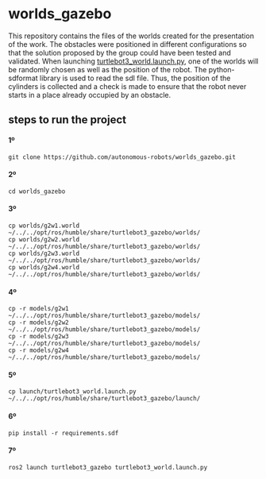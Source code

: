# worlds_gazebo

This repository contains the files of the worlds created for the presentation of the work. The obstacles were positioned in different configurations so that the solution proposed by the group could have been tested and validated. When launching [turtlebot3_world.launch.py](https://github.com/autonomous-robots/worlds_gazebo/blob/main/launch/turtlebot3_world.launch.py), one of the worlds will be randomly chosen as well as the position of the robot. The python-sdformat library is used to read the sdl file. Thus, the position of the cylinders is collected and a check is made to ensure that the robot never starts in a place already occupied by an obstacle.

## steps to run the project

#### 1º

```
git clone https://github.com/autonomous-robots/worlds_gazebo.git

```

#### 2º

```
cd worlds_gazebo

```

#### 3º

```
cp worlds/g2w1.world ~/../../opt/ros/humble/share/turtlebot3_gazebo/worlds/
cp worlds/g2w2.world ~/../../opt/ros/humble/share/turtlebot3_gazebo/worlds/
cp worlds/g2w3.world ~/../../opt/ros/humble/share/turtlebot3_gazebo/worlds/
cp worlds/g2w4.world ~/../../opt/ros/humble/share/turtlebot3_gazebo/worlds/

```

#### 4º

```
cp -r models/g2w1 ~/../../opt/ros/humble/share/turtlebot3_gazebo/models/
cp -r models/g2w2 ~/../../opt/ros/humble/share/turtlebot3_gazebo/models/
cp -r models/g2w3 ~/../../opt/ros/humble/share/turtlebot3_gazebo/models/
cp -r models/g2w4 ~/../../opt/ros/humble/share/turtlebot3_gazebo/models/

```

#### 5º

```
cp launch/turtlebot3_world.launch.py ~/../../opt/ros/humble/share/turtlebot3_gazebo/launch/

```

#### 6º

```
pip install -r requirements.sdf
```

#### 7º

```
ros2 launch turtlebot3_gazebo turtlebot3_world.launch.py
```
